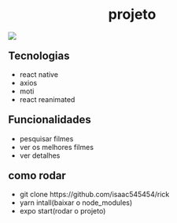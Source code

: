 
<h1 style="text-align: center">projeto</h1>
<img src="20221022_215722.gif">
 


<h2 style="margin-top: 20px">Tecnologias</h2>
<ul>
  <li>react native</li>
  <li>axios</li>
  <li>moti</li>
  <li>react reanimated</li>
</ul>

<h2 style="margin-top: 20px">Funcionalidades</h2>
<ul>
  <li>pesquisar filmes</li>
  <li>ver os melhores filmes</li>
  <li>ver detalhes </li>
  
</ul>

<h2 style="margin-top: 20px">como rodar</h2>
<ul>
   <li>git clone https://github.com/isaac545454/rick</li>
   <li>yarn intall(baixar o node_modules)</li> 
   <li>expo start(rodar o projeto)</li> 
</ul>
